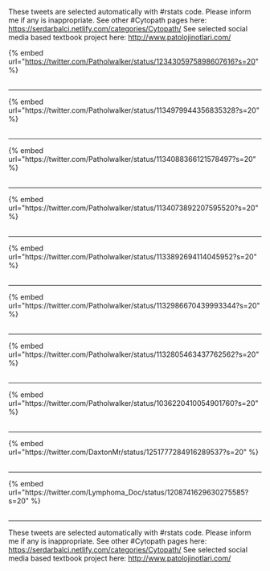 

These tweets are selected automatically with #rstats code. Please inform me if any is inappropriate.
See other #Cytopath pages here: https://serdarbalci.netlify.com/categories/Cytopath/ 
See selected social media based textbook project here: http://www.patolojinotlari.com/

{% embed url="https://twitter.com/Patholwalker/status/1234305975898607616?s=20" %}<br>
<br>
<hr>
{% embed url="https://twitter.com/Patholwalker/status/1134979944356835328?s=20" %}<br>
<br>
<hr>
{% embed url="https://twitter.com/Patholwalker/status/1134088366121578497?s=20" %}<br>
<br>
<hr>
{% embed url="https://twitter.com/Patholwalker/status/1134073892207595520?s=20" %}<br>
<br>
<hr>
{% embed url="https://twitter.com/Patholwalker/status/1133892694114045952?s=20" %}<br>
<br>
<hr>
{% embed url="https://twitter.com/Patholwalker/status/1132986670439993344?s=20" %}<br>
<br>
<hr>
{% embed url="https://twitter.com/Patholwalker/status/1132805463437762562?s=20" %}<br>
<br>
<hr>
{% embed url="https://twitter.com/Patholwalker/status/1036220410054901760?s=20" %}<br>
<br>
<hr>
{% embed url="https://twitter.com/DaxtonMr/status/1251777284916289537?s=20" %}<br>
<br>
<hr>
{% embed url="https://twitter.com/Lymphoma_Doc/status/1208741629630275585?s=20" %}<br>
<br>
<hr>


These tweets are selected automatically with #rstats code. Please inform me if any is inappropriate.
See other #Cytopath pages here: https://serdarbalci.netlify.com/categories/Cytopath/ 
See selected social media based textbook project here: http://www.patolojinotlari.com/
